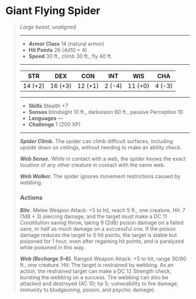 # Giant Flying Spider
>*Large beast, unaligned*
>___
>- **Armor Class** 14 (natural armor)
>- **Hit Points** 26 (4d10 + 4)
>- **Speed** 30 ft., climb 30 ft., fly 40 ft.
>___
>|STR|DEX|CON|INT|WIS|CHA|
>|:---:|:---:|:---:|:---:|:---:|:---:|
>|14 (+2)|16 (+3)|12 (+1)|2 (-4)|11 (+0)|4 (-3)|
>___
>- **Skills** Stealth +7
>- **Senses** blindsight 10 ft., darkvision 60 ft., passive Perception 10
>- **Languages** —
>- **Challenge** 1 (200 XP)
>___
>***Spider Climb.*** The spider can climb difficult surfaces, including upside down on ceilings, without needing to make an ability check.  
>
>***Web Sense.*** While in contact with a web, the spider knows the exact location of any other creature in contact with the same web.  
>
>***Web Walker.*** The spider ignores movement restrictions caused by webbing.  
>
>### Actions
>***Bite.*** Melee Weapon Attack: +5 to hit, reach 5 ft., one creature. Hit: 7 (1d8 + 3) piercing damage, and the target must make a DC 11 Constitution saving throw, taking 9 (2d8) poison damage on a failed save, or half as much damage on a successful one. If the poison damage reduces the target to 0 hit points, the target is stable but poisoned for 1 hour, even after regaining hit points, and is paralyzed while poisoned in this way.  
>
>***Web (Recharge 5–6).*** Ranged Weapon Attack: +5 to hit, range 30/60 ft., one creature. Hit: The target is restrained by webbing. As an action, the restrained target can make a DC 12 Strength check, bursting the webbing on a success. The webbing can also be attacked and destroyed (AC 10; hp 5; vulnerability to fire damage; immunity to bludgeoning, poison, and psychic damage).